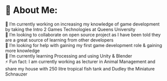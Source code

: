 # 💫 About Me:
🔭 I’m currently working on increasing my knowledge of game development by taking the Intro 2 Games Technologies at Queens University<br>👯 I’m looking to collaborate on open source project as I have been told they are a great source of learning from other developers<br>🤝 I’m looking for help with gaining my first game development role & gaining more knowledge<br>🌱 I’m currently learning Processing and using Unity & Blender<br>⚡ Fun fact: I am currently working as lecturer in Animal Management and share my house with 250 litre tropical fish tank and Dudley the Miniature Schnauzer


<!-- Proudly created with GPRM ( https://gprm.itsvg.in ) -->





